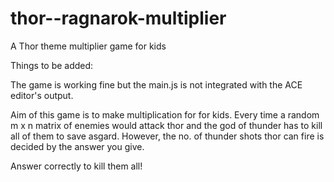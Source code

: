 # thor--ragnarok-multiplier
A Thor theme multiplier game for kids

Things to be added:

The game is working fine but the main.js is not integrated with the ACE editor's output. 

Aim of this game is to make multiplication for for kids. Every time a random m x n matrix of enemies would attack thor and the god of thunder has to kill all of them to save asgard. However, the no. of thunder shots thor can fire is decided by the answer you give. 

Answer correctly to kill them all!
